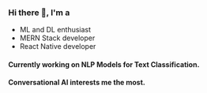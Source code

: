 ### Hi there 👋, I'm a

- ML and DL enthusiast
- MERN Stack developer 
- React Native developer
#### Currently working on NLP Models for Text Classification.
#### Conversational AI interests me the most.
<!--
**ahtrahdis7/ahtrahdis7** is a ✨ _special_ ✨ repository because its `README.md` (this file) appears on your GitHub profile.

Here are some ideas to get you started:

- 🔭 I’m currently working on ...
- 🌱 I’m currently learning ...
- 👯 I’m looking to collaborate on ...
- 🤔 I’m looking for help with ...
- 💬 Ask me about ...
- 📫 How to reach me: ...
- 😄 Pronouns: ...
- ⚡ Fun fact: ...
-->
